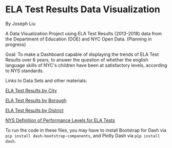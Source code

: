 # ELA Test Results Data Visualization
By Joseph Liu

A Data Visualization Project using ELA Test Results (2013-2018) data from the Department of Education (DOE) and NYC Open Data. (Planning in progress)

Goal: To make a Dashboard capable of displaying the trends of ELA Test Results over 6 years, to answer the question of whether the english language skills of NYC's children have been at satisfactory levels, according to NYS standards. 

Links to Data Sets and other materials:

[ELA Test Results by City](https://data.cityofnewyork.us/Education/2013-2018-Citywide-ELA-Results/gj2m-sgjc)

[ELA Test Results by Borough](https://data.cityofnewyork.us/Education/2013-2018-Borough-ELA-Results/5tdj-xqd5)

[ELA Test Results by District](https://data.cityofnewyork.us/Education/2013-2018-District-ELA-Results/7hpk-8zed)

[NYS Definition of Performance Levels for ELA Tests](https://www.p12.nysed.gov/irs/pressRelease/20190822/documents/ela-2019-scale-score-performance-level-conversion-charts.pdf)

To run the code in these files, you may have to install Bootstrap for Dash via `pip install dash-bootstrap-components`, and Plotly Dash via `pip install dash`.

